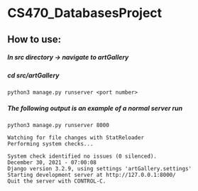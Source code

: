 # CS470_DatabasesProject

## How to use:

##### In src directory -> navigate to artGallery
##### cd src/artGallery

```
python3 manage.py runserver <port number>

```
##### The following output is an example of a normal server run

```
python3 manage.py runserver 8000

Watching for file changes with StatReloader
Performing system checks...

System check identified no issues (0 silenced).
December 30, 2021 - 07:00:08
Django version 3.2.9, using settings 'artGallery.settings'
Starting development server at http://127.0.0.1:8000/
Quit the server with CONTROL-C.



```

